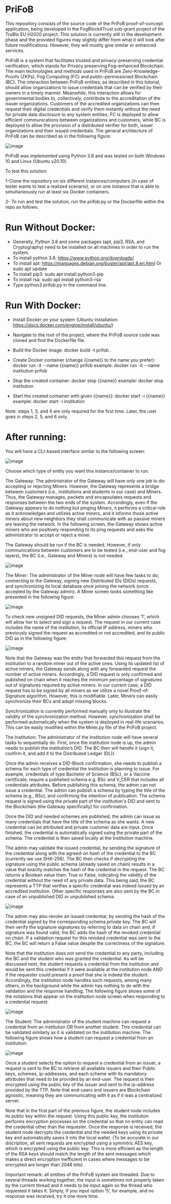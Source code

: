 # PriFoB
This repository consists of the source code of the PriFoB proof-of-concept application, being developed in the FogBlock4Trust sub-grant project of the TruBlo EU H2020 project. This solution is currently still in the development phase and the provided figures may slightly differ from what it will look after future modifications. However, they will mostly give similar or enhanced services.

PriFoB is a system that facilitates trusted and privacy-preserving credential verification, which stands for Privacy preserving Fog-enhanced Blockchain. The main technologies and methods used in PriFoB are Zero-Knowledge-Proofs (ZKPs), Fog Computing (FC) and public-permissioned Blockchain (BC). The interaction between PriFoB entities, as described in this tutorial, should allow organizations to issue credentials that can be verified by their owners in a timely manner. Meanwhile, this interaction allows for governmental bodies to, collectively, contribute to the accreditation of the issuer organizations. Customers of the accredited organizations can then request their digital credentials and verify them instantly without the need for private data disclosure to any system entities. FC is deployed to allow efficient communications between organizations and customers, while BC is deployed to allow the provision of a distributed verifier for both, issuer organizations and their issued credentials. The general architecture of PriFoB can be described as in the following figure:

![image](https://user-images.githubusercontent.com/57328847/138440280-a9c24241-d807-41f4-998f-dfcb580c047a.png)


PriFoB was implemented using Python 3.8 and was tested on both Windows 10 and Linux (Ubuntu v20.10).

To test this solution:

1-Clone the repository on six different instances/computers (in case of tester wants to test a realized scenario), or on one instance that is able to simultaneously run at least six Docker containers.

2- To run and test the solution, run the prifob.py or the Dockerfile within the repo as follows:

# Run Without Docker:
- Generally, Python 3.8 and some packages (apt, pip3, RSA, and Cryptography) need to be installed on all machines in order to run the system.
-	To install python 3.8: https://www.python.org/downloads/
-	To install apt: https://manpages.debian.org/buster/apt/apt.8.en.html
Or sudo apt update
-	To install pip3: sudo apt install python3-pip
-	To install rsa: sudo apt install python3-rsa
-	Type python3 prifob.py in the command line.

# Run With Docker:
- Install Docker on your system (Ubuntu installation: https://docs.docker.com/engine/install/ubuntu/)
- Navigate to the root of the project, where the PriFoB source code was cloned and find the Dockerfile file.
- Build the Docker image:
            docker build -t prifob .
            
- Create Docker container (change {{name}} to the name you prefer):
            docker run -it --name {{name}} prifob
            example:
                  docker run -it --name institution prifob
                  
- Stop the created container:
        docker stop {{name}}
        example:
                  docker stop institution
- Start the created container with given {{name}}:
        docker start -i {{name}}
        example:
                  docker start -i institution

Note: steps 1, 3, and 4 are only required for the first time. Later, the user goes in steps 2, 5, and 6 only.

# After running:

You will have a CLI-based interface similar to the following screen:

![image](https://user-images.githubusercontent.com/57328847/138439823-0f1a88b8-3adc-4f5c-ae90-c391f441df70.png)


Choose which type of entity you want this instance/container to run.

The Gateway: The administrator of the Gateway will have only one job to do: accepting or rejecting Miners. However, the Gateway represents a bridge between customers (i.e., institutions and students in our case) and Miners. Thus, the Gateway manages, packets and encapsulates requests and responses between the two ends of the system. Accordingly, even if the Gateway appears to do nothing but pinging Miners, it performs a critical role as it acknowledges and utilizes active miners, and it informs those active miners about new neighbors they shall communicate with as passive miners are leaving the network. In the following screen, the Gateway shows active miners who are positively responding to its ping requests and asks the administrator to accept or reject a miner.

The Gateway should be run if the BC is needed. However, if only communications between customers are to be tested (i.e., end-user and fog layers), the BC (i.e., Gateway and Miners) is not needed.

![image](https://user-images.githubusercontent.com/57328847/138440398-023dbc21-d5ce-494d-8596-26790c9648ff.png)


The Miner: The administrator of the Miner node will have few tasks to do; connecting to the Gateway, signing new Distributed IDs (DIDs) requests, and synchronizing its local database once joining the network (once accepted by the Gateway admin). A Miner screen looks something like presented in the following figure:

![image](https://user-images.githubusercontent.com/57328847/138440454-a609aabd-328a-4945-b59f-57826879ff5c.png)

To check new unsigned DID requests, the Miner admin chooses ‘1’, which will allow her to select and sign a request. The request in our current case includes the name of the institution, its official IP address, miners who previously signed the request as accredited or not accredited, and its public DID as in the following figure:

![image](https://user-images.githubusercontent.com/57328847/138440547-9262d03e-5f9f-4c5c-bd47-01357a25cf53.png)

Note that the Gateway was the entity that forwarded this request from the institution to a random miner out of the active ones. Using its updated list of active miners, the Gateway sends along with any forwarded request the number of active miners. Accordingly, a DID request is only confirmed and published on chain when it reaches the minimum percentage of signatures out of signatures required by active miners. In our current case, a DID request has to be signed by all miners as we utilize a novel Proof-of-Signature algorithm. However, this is modifiable. Later, Miners can easily synchronize their BCs and adopt missing blocks.

Synchronization is currently performed manually only to illustrate the validity of the synchronization method. However, synchronization shall be performed automatically when the system is deployed in real-life scenarios. This can be easily modified within the Miner.py file of the PriFoB project.

The Institution: The administrator of the Institution node will have several tasks to sequentially do. First, once the institution node is up, the admin needs to publish the institution’s DID. The BC then will handle it (sign it, confirm it, and add it to the Distributed Ledger (DL)). 


Once the admin receives a DID-Block confirmation, she needs to publish a schema for each type of credential the institution is planning to issue. For example, credentials of type Bachelor of Science (BSc), or a Vaccine certificate, require a published schema e.g. BSc and V_CER that includes all credentials attributes. Before publishing this schema, the admin can not issue a credential. The admin can publish a schema by typing the title of the schema (e.g., BSc), and confirming the intention of publication. The schema request is signed using the private part of the institution's DID and sent to the Blockchain (the Gateway specifically) for confirmation.

Once the DID and needed schemes are published, the admin can issue as many credentials that have the title of the schema as she wants. A new credential can be attributed and private customer data are input. Once finished, the credential is automatically signed using the private part of the schema. The credential is then saved locally at the Institution machine.

The admin may validate the issued credential, by sending the signature of the credential along with the agreed-on hash of the credential to the BC (currently we use SHA-256). The BC then checks if decrypting the signature using the public schema (already saved on chain) results in a value that exactly matches the hash of the credential in the request. The BC returns a Boolean value then: True or False, indicating the validity of the credential without the need of any private data. This being said, the BC represents a TTP that verifies a specific credential was indeed issued by an accredited institution. Other specific responses are also sent by the BC in case of an unpublished DID or unpublished schema.

![image](https://user-images.githubusercontent.com/57328847/138442281-f2ce78d9-6e20-4d87-af89-f47902825c29.png)


The admin may also revoke an issued credential, by sending the hash of the credential signed by the corresponding schema private key. The BC will then verify the signature signatures by referring to data on chain and, if signature was found valid, the BC adds the hash of the revoked credential on chain. If a validation request for this revoked credential was sent to the BC, the BC will return a False value despite the correctness of the signature.

Note that the institution does not send the credential to any party, including the BC and the student who was granted the credential. As will be discussed next, the student requests a credential from the institution and would be sent this credential if it were available at the institution node AND if the requester could present a proof that she is indeed the student. Accordingly, the institution node handles such requests, among many others, in the background while the admin has nothing to do with the validation and the response handling. The following figure shows some of the notations that appear on the institution node screen when responding to a credential request:

![image](https://user-images.githubusercontent.com/57328847/138442655-d8a21a26-86cd-4cd3-816a-0197257b4ed7.png)


The Student: The administrator of the student machine can request a credential from an institution OR from another student. This credential can be validated similarly as it is validated on the institution machine. The following figure shows how a student can request a credential from an institution:

![image](https://user-images.githubusercontent.com/57328847/138442792-60a1d6f0-6e49-4b46-b60d-072f0192696b.png)

Once a student selects the option to request a credential from an issuer, a request is sent to the BC to retrieve all available issuers and their Public keys, schemes, ip-addresses, and each scheme with its mandatory attributes that need to be provided by an end-user. The request is then encrypted using the public key of the issuer and sent to the ip-address provided by the TTP. Note that end-users and issuers are Blockchain agnostic, meaning they are communicating with it as if it was a centralized server.

Note that in the first part of the previous figure, the student node includes its public key within the request. Using this public key, the institution performs encryption processes on the credential so that no entity can read the credential other than the requester. Once the response is received, the student node decrypts the credential and the needed keys using its private key and automatically saves it into the local wallet. (To be accurate in our discription, all sent requests are encrypted using a symmitric AES key, which is encrypted using the public key. This is more efficient as the length of the RSA keys should match the length of the sent messages which makes a direct encryption inefficient in cases where messages to be encrypted are longer than 2048 bits)

Important remark: all entities of the PriFoB system are threaded. Due to several threads working together, the input is sometimes not properly taken by the current thread and it needs to be input again so the thread who requested it takes it. Simply, if you input option ‘5’, for example, and no response was received, try it one more time. 






